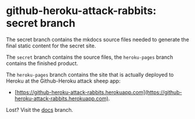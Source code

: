 # github-heroku-attack-rabbits: secret branch

The secret branch contains the mkdocs source files
needed to generate the final static content for the 
secret site.

The `secret` branch contains the source files, 
the `heroku-pages` branch contains the finished product.

The `heroku-pages` branch contains the site that is 
actually deployed to Heroku at the Github-Heroku attack
sheep app:

* [https://github-heroku-attack-rabbits.herokuapp.com](https://github-heroku-attack-rabbits.herokuapp.com).

Lost? Visit the [docs](https://git.charlesreid1.com/charlesreid1/github-heroku-attack-rabbits) branch.
